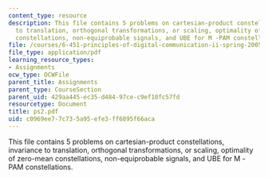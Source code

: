 ```yaml
---
content_type: resource
description: This file contains 5 problems on cartesian-product constellations, invariance
  to translation, orthogonal transformations, or scaling, optimality of zero-mean
  constellations, non-equiprobable signals, and UBE for M -PAM constellations.
file: /courses/6-451-principles-of-digital-communication-ii-spring-2005/c0969ee77c735a95efe3ff6895f66aca_ps2.pdf
file_type: application/pdf
learning_resource_types:
- Assignments
ocw_type: OCWFile
parent_title: Assignments
parent_type: CourseSection
parent_uid: 429aa445-ec35-d484-97ce-c9ef10fc57fd
resourcetype: Document
title: ps2.pdf
uid: c0969ee7-7c73-5a95-efe3-ff6895f66aca
---
```

This file contains 5 problems on cartesian-product constellations, invariance to translation, orthogonal transformations, or scaling, optimality of zero-mean constellations, non-equiprobable signals, and UBE for M -PAM constellations.

